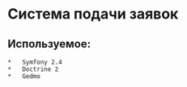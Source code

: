 Система подачи заявок
========================

Используемое:
----------------------------------
    *   Symfony 2.4
    *   Doctrine 2
    *   Gedmo

